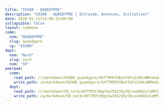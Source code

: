```yaml
---
title: "59380 - QUAEDYPRE"
description: "59380 - QUAEDYPRE | Entraide, Annonces, Initiatives"
date: 2020-01-11T14:09:21+09:00
collapsible: false
layout: commune
comm:
  nom: "QUAEDYPRE"
  slug: quaedypre
  cp: "59380"
dept:
  nom: "Nord"
  slug: nord
  num: "59"
peerpad:
  comm:
    read_path: /r/markdown/59380_quaedypre/4XTTMFRfUEwtYGFsZvNCvNRVoGabgtG4odZhZ15jZUfUJwLpg
    write_path: /w/markdown/59380_quaedypre/4XTTMFRfUEwtYGFsZvNCvNRVoGabgtG4odZhZ15jZUfUJwLpg-K3TgTm2GVRiqZVXqt2TM3QcspkNLhmiuK2oqxok3yJxZWSFq5gmDKiCyRsYG6bjKWa4mEUmcyVgiBDKYaPhr8KcaXM4wx5pehWP4vN2EHduBcjeo3fnMXTReUFWVAhXguKiMSuhr
  dept:
    read_path: /r/markdown/59_nord/4XTTM3t39qn3wJ5h23Xy7DcxsGHU2vCoMP2z3iS4TUn3TrtdJ
    write_path: /w/markdown/59_nord/4XTTM3t39qn3wJ5h23Xy7DcxsGHU2vCoMP2z3iS4TUn3TrtdJ-K3TgTuZGkuZqXfr6fpmH7pGsMT6ndvZQMyRDze5QBt7XScLWHoBi246kLoDKpTH2Yo4f3AFSSJqGc2ozvNww7qPLqsDjpvahxCbQ6F5znbfjp6kVgaDcTYc9LyhwSfYuCevnvZUQ
---
```


